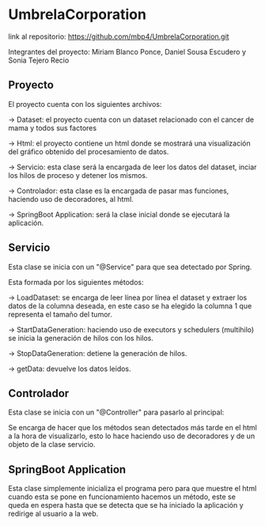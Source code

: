 # UmbrelaCorporation
 
link al repositorio: https://github.com/mbp4/UmbrelaCorporation.git 

Integrantes del proyecto: Miriam Blanco Ponce, Daniel Sousa Escudero y Sonia Tejero Recio 

## Proyecto 

El proyecto cuenta con los siguientes archivos:

   -> Dataset: el proyecto cuenta con un dataset relacionado con el cancer de mama y todos sus factores
    
   -> Html: el proyecto contiene un html donde se mostrará una visualización del gráfico obtenido del procesamiento de datos.

   -> Servicio: esta clase será la encargada de leer los datos del dataset, inciar los hilos de proceso y detener los mismos.

   -> Controlador: esta clase es la encargada de pasar mas funciones, haciendo uso de decoradores, al html.

   -> SpringBoot Application: será la clase inicial donde se ejecutará la aplicación.

## Servicio 

Esta clase se inicia con un "@Service" para que sea detectado por Spring.

Esta formada por los siguientes métodos:

   -> LoadDataset: se encarga de leer línea por línea el dataset y extraer los datos de la columna deseada, en este caso se ha elegido la columna 1 que representa el tamaño del tumor.

   -> StartDataGeneration: haciendo uso de executors y schedulers (multihilo) se inicia la generación de hilos con los hilos.

   -> StopDataGeneration: detiene la generación de hilos.

   -> getData: devuelve los datos leídos.

## Controlador

Esta clase se inicia con un "@Controller" para pasarlo al principal: 

Se encarga de hacer que los métodos sean detectados más tarde en el html a la hora de visualizarlo, esto lo hace haciendo uso de decoradores y de un objeto de la clase servicio.

## SpringBoot Application

Esta clase simplemente inicializa el programa pero para que muestre el html cuando esta se pone en funcionamiento hacemos un método, este se queda en espera hasta que se detecta que se ha iniciado la aplicación y redirige al usuario a la web.
